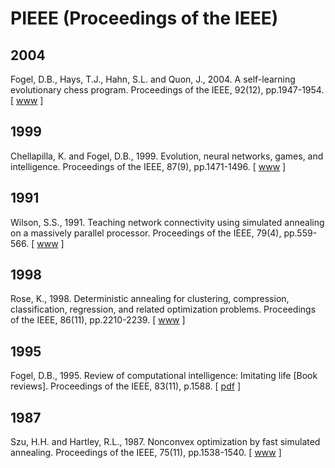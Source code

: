 # PIEEE (Proceedings of the IEEE)

## 2004

Fogel, D.B., Hays, T.J., Hahn, S.L. and Quon, J., 2004. A self-learning evolutionary chess program. Proceedings of the IEEE, 92(12), pp.1947-1954. [ [www](https://ieeexplore.ieee.org/abstract/document/1360168) ]

## 1999

Chellapilla, K. and Fogel, D.B., 1999. Evolution, neural networks, games, and intelligence. Proceedings of the IEEE, 87(9), pp.1471-1496. [ [www](https://ieeexplore.ieee.org/abstract/document/784222) ]

## 1991

Wilson, S.S., 1991. Teaching network connectivity using simulated annealing on a massively parallel processor. Proceedings of the IEEE, 79(4), pp.559-566. [ [www](https://ieeexplore.ieee.org/abstract/document/92048) ]

## 1998

Rose, K., 1998. Deterministic annealing for clustering, compression, classification, regression, and related optimization problems. Proceedings of the IEEE, 86(11), pp.2210-2239. [ [www](https://ieeexplore.ieee.org/abstract/document/726788) ]

## 1995

Fogel, D.B., 1995. Review of computational intelligence: Imitating life [Book reviews]. Proceedings of the IEEE, 83(11), p.1588. [ [pdf](https://ieeexplore.ieee.org/stamp/stamp.jsp?arnumber=481636) ]

## 1987

Szu, H.H. and Hartley, R.L., 1987. Nonconvex optimization by fast simulated annealing. Proceedings of the IEEE, 75(11), pp.1538-1540. [ [www](https://ieeexplore.ieee.org/abstract/document/1458183) ]
